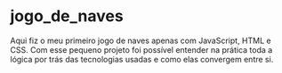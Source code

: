 # jogo_de_naves
Aqui fiz o meu primeiro jogo de naves apenas com JavaScript, HTML e CSS.
Com esse pequeno projeto foi possível entender na prática toda a lógica por trás das tecnologias usadas e como elas convergem entre si.
